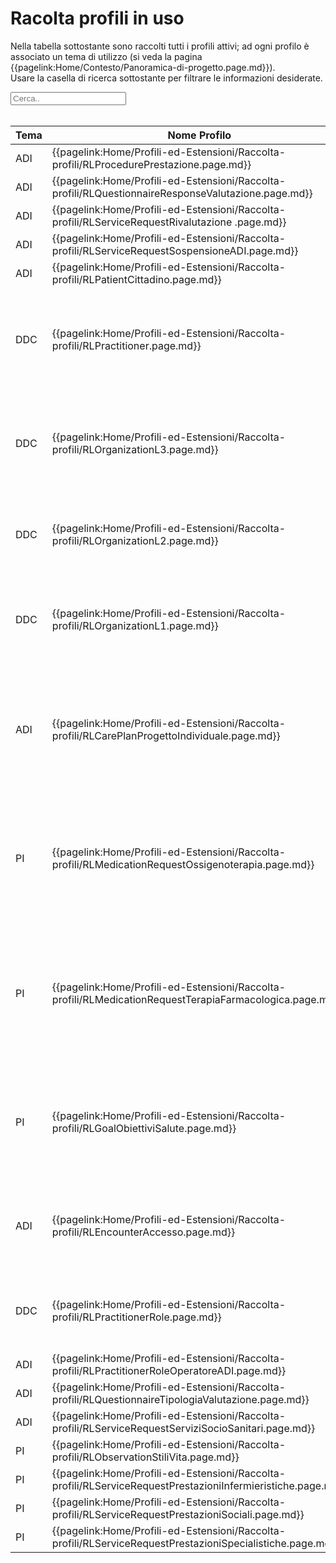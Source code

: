 <html>
  <head>
    <script src="https://ajax.googleapis.com/ajax/libs/jquery/3.6.0/jquery.min.js"></script>
    <script>
      $(document).ready(function () {
        $("#myInput").on("keyup", function () {
          var value = $(this).val().toLowerCase();
          $("#myTable tr").filter(function () {
            $(this).toggle($(this).text().toLowerCase().indexOf(value) > -1);
          });
        });
      });
    </script>
  </head>
  <body>
    <h1>Racolta profili in uso</h1>
    <div>
      <p>
        Nella tabella sottostante sono raccolti tutti i profili attivi; ad ogni
        profilo è associato un tema di utilizzo (si veda la pagina
        {{pagelink:Home/Contesto/Panoramica-di-progetto.page.md}}).
        <br />
        Usare la casella di ricerca sottostante per filtrare le informazioni
        desiderate.
      </p>
      <input id="myInput" type="text" placeholder="Cerca.." />
    </div>
    <br />
    <table>
    <thead>
      <tr>
        <th>Tema</th>
        <th>Nome Profilo</th>
        <th>Descrizione</th>
        <th>Risorsa base</th>
        <th>Link Simplifier</th>
      </tr>
    </thead>
    <tbody id="myTable">
      <tr>
        <td>ADI</td>
        <td>{{pagelink:Home/Profili-ed-Estensioni/Raccolta-profili/RLProcedurePrestazione.page.md}}</td>
        <td>(missing)</td>
        <td><a href="http://hl7.org/fhir/R4/procedure.html">Procedure</a></td>
        <td>{{link:https://fhir.siss.regione.lombardia.it/StructureDefinition/RLProcedurePrestazione}}</td>
      </tr>
      <tr>
        <td>ADI</td>
        <td>{{pagelink:Home/Profili-ed-Estensioni/Raccolta-profili/RLQuestionnaireResponseValutazione.page.md}}</td>
        <td>(missing)</td>
        <td><a href="http://hl7.org/fhir/R4/questionnaireresponse.html">QuestionnaireResponse</a></td>
        <td>{{link:https://fhir.siss.regione.lombardia.it/StructureDefinition/RLQuestionnaireResponseValutazione}}</td>
      </tr>
      <tr>
        <td>ADI</td>
        <td>{{pagelink:Home/Profili-ed-Estensioni/Raccolta-profili/RLServiceRequestRivalutazione .page.md}}</td>
        <td>(missing)</td>
        <td><a href="http://hl7.org/fhir/R4/servicerequest.html">ServiceRequest</a></td>
        <td>{{link:https://fhir.siss.regione.lombardia.it/StructureDefinition/RLServiceRequestRivalutazione }}</td>
      </tr>
      <tr>
        <td>ADI</td>
        <td>{{pagelink:Home/Profili-ed-Estensioni/Raccolta-profili/RLServiceRequestSospensioneADI.page.md}}</td>
        <td>(missing)</td>
        <td><a href="http://hl7.org/fhir/R4/servicerequest.html">ServiceRequest</a></td>
        <td>{{link:https://fhir.siss.regione.lombardia.it/StructureDefinition/RLServiceRequestSospensioneADI}}</td>
      </tr>
      <tr>
        <td>ADI</td>
        <td>{{pagelink:Home/Profili-ed-Estensioni/Raccolta-profili/RLPatientCittadino.page.md}}</td>
        <td>Dettagli anagrafici del cittadino</td>
        <td><a href="http://hl7.org/fhir/R4/patient.html">Patient</a></td>
        <td>{{link:https://fhir.siss.regione.lombardia.it/StructureDefinition/RLPatientCittadino}}</td>
      </tr>
      <tr>
        <td>DDC</td>
        <td>{{pagelink:Home/Profili-ed-Estensioni/Raccolta-profili/RLPractitioner.page.md}}</td>
        <td>Profilo che contiene l’anagrafica dei medici prescrittori della Regione Lombardia destinatari di ricettari RUR</td>
        <td><a href="http://hl7.org/fhir/R4/practitioner.html">Practitioner</a></td>
        <td>{{link:https://fhir.siss.regione.lombardia.it/StructureDefinition/RLPractitioner}}</td>
      </tr>
      <tr>
        <td>DDC</td>
        <td>{{pagelink:Home/Profili-ed-Estensioni/Raccolta-profili/RLOrganizationL3.page.md}}</td>
        <td>Profilo che descrive un reparto appartenente ad una struttura di ricovero identificata da un codice L2</td>
        <td><a href="http://hl7.org/fhir/R4/organization.html">Organization</a></td>
        <td>{{link:https://fhir.siss.regione.lombardia.it/StructureDefinition/RLOrganizationL3}}</td>
      </tr>
      <tr>
        <td>DDC</td>
        <td>{{pagelink:Home/Profili-ed-Estensioni/Raccolta-profili/RLOrganizationL2.page.md}}</td>
        <td>Profilo che descrive un’unità d’offerta identificata univocamente da un codice L2</td>
        <td><a href="http://hl7.org/fhir/R4/organization.html">Organization</a></td>
        <td>{{link:https://fhir.siss.regione.lombardia.it/StructureDefinition/RLOrganizationL2}}</td>
      </tr>
      <tr>
        <td>DDC</td>
        <td>{{pagelink:Home/Profili-ed-Estensioni/Raccolta-profili/RLOrganizationL1.page.md}}</td>
        <td>Profilo che descrive una struttura o un ente identificato univocamente da un codice di ente L1</td>
        <td><a href="http://hl7.org/fhir/R4/organization.html">Organization</a></td>
        <td>{{link:https://fhir.siss.regione.lombardia.it/StructureDefinition/RLOrganizationL1}}</td>
      </tr>
      <tr>
        <td>ADI</td>
        <td>{{pagelink:Home/Profili-ed-Estensioni/Raccolta-profili/RLCarePlanProgettoIndividuale.page.md}}</td>
        <td>Profilo contenente tutte le attività e le informazioni definite in un progetto individuale di un cittadino redatto sul Sistema di Gestione Digitale del Territorio</td>
        <td><a href="http://hl7.org/fhir/R4/careplan.html">CarePlan</a></td>
        <td>{{link:https://fhir.siss.regione.lombardia.it/StructureDefinition/RLCarePlanProgettoIndividuale}}</td>
      </tr>
      <tr>
        <td>PI</td>
        <td>{{pagelink:Home/Profili-ed-Estensioni/Raccolta-profili/RLMedicationRequestOssigenoterapia.page.md}}</td>
        <td>Profilo volto a contenere le indicazioni riguardo un’ossigenoterapia prescritta al cittadino all’interno del suo progetto individuale</td>
        <td><a href="http://hl7.org/fhir/R4/medicationrequest.html">MedicationRequest</a></td>
        <td>{{link:https://fhir.siss.regione.lombardia.it/StructureDefinition/RLMedicationRequestOssigenoterapia}}</td>
      </tr>
      <tr>
        <td>PI</td>
        <td>{{pagelink:Home/Profili-ed-Estensioni/Raccolta-profili/RLMedicationRequestTerapiaFarmacologica.page.md}}</td>
        <td>Profilo volto a contenere le indicazioni riguardo una terapia farmacologica prescritta al cittadino all’interno del suo progetto individuale</td>
        <td><a href="http://hl7.org/fhir/R4/medicationrequest.html">MedicationRequest</a></td>
        <td>{{link:https://fhir.siss.regione.lombardia.it/StructureDefinition/RLMedicationRequestTerapiaFarmacologica}}</td>
      </tr>
      <tr>
        <td>PI</td>
        <td>{{pagelink:Home/Profili-ed-Estensioni/Raccolta-profili/RLGoalObiettiviSalute.page.md}}</td>
        <td>Profilo volto a descrivere gli obbiettivi di salute che il paziente deve traguardare sulla base delle attività previste dal progetto individuale (PAI)</td>
        <td><a href="http://hl7.org/fhir/R4/goal.html">Goal</a></td>
        <td>{{link:https://fhir.siss.regione.lombardia.it/StructureDefinition/RLGoalObiettiviSalute}}</td>
      </tr>
      <tr>
        <td>ADI</td>
        <td>{{pagelink:Home/Profili-ed-Estensioni/Raccolta-profili/RLEncounterAccesso.page.md}}</td>
        <td>Profilo volto a descrivere i dettagli dell’accesso del cittadino alla struttura di prossimità</td>
        <td><a href="http://hl7.org/fhir/R4/encounter.html">Encounter</a></td>
        <td>{{link:https://fhir.siss.regione.lombardia.it/StructureDefinition/RLEncounterAccesso}}</td>
      </tr>
      <tr>
        <td>DDC</td>
        <td>{{pagelink:Home/Profili-ed-Estensioni/Raccolta-profili/RLPractitionerRole.page.md}}</td>
        <td>Risorsa che raccoglie i ruoli e le qualifiche di un determinato medico prescrittore</td>
        <td><a href="http://hl7.org/fhir/R4/practitionerrole.html">PractitionerRole</a></td>
        <td>{{link:https://fhir.siss.regione.lombardia.it/StructureDefinition/RLPractitionerRole}}</td>
      </tr>
      <tr>
        <td>ADI</td>
        <td>{{pagelink:Home/Profili-ed-Estensioni/Raccolta-profili/RLPractitionerRoleOperatoreADI.page.md}}</td>
        <td>(missing)</td>
        <td><a href="http://hl7.org/fhir/R4/practitionerrole.html">PractitionerRole</a></td>
        <td>{{link:https://fhir.siss.regione.lombardia.it/StructureDefinition/RLPractitionerRoleOperatoreADI}}</td>
      </tr>
      <tr>
        <td>ADI</td>
        <td>{{pagelink:Home/Profili-ed-Estensioni/Raccolta-profili/RLQuestionnaireTipologiaValutazione.page.md}}</td>
        <td>(missing)</td>
        <td><a href="http://hl7.org/fhir/R4/questionnaire.html">Questionnaire</a></td>
        <td>{{link:https://fhir.siss.regione.lombardia.it/StructureDefinition/RLQuestionnaireTipologiaValutazione}}</td>
      </tr>
      <tr>
        <td>ADI</td>
        <td>{{pagelink:Home/Profili-ed-Estensioni/Raccolta-profili/RLServiceRequestServiziSocioSanitari.page.md}}</td>
        <td>(missing)</td>
        <td><a href="http://hl7.org/fhir/R4/servicerequest.html">ServiceRequest</a></td>
        <td>{{link:https://fhir.siss.regione.lombardia.it/StructureDefinition/RLServiceRequestServiziSocioSanitari}}</td>
      </tr>
      <tr>
        <td>PI</td>
        <td>{{pagelink:Home/Profili-ed-Estensioni/Raccolta-profili/RLObservationStiliVita.page.md}}</td>
        <td>(missing)</td>
        <td><a href="http://hl7.org/fhir/R4/observation.html">Observation</a></td>
        <td>{{link:https://fhir.siss.regione.lombardia.it/StructureDefinition/RLObservationStiliVita}}</td>
      </tr>
      <tr>
        <td>PI</td>
        <td>{{pagelink:Home/Profili-ed-Estensioni/Raccolta-profili/RLServiceRequestPrestazioniInfermieristiche.page.md}}</td>
        <td>(missing)</td>
        <td><a href="http://hl7.org/fhir/R4/servicerequest.html">ServiceRequest</a></td>
        <td>{{link:https://fhir.siss.regione.lombardia.it/StructureDefinition/RLServiceRequestPrestazioniInfermieristiche}}</td>
      </tr>
      <tr>
        <td>PI</td>
        <td>{{pagelink:Home/Profili-ed-Estensioni/Raccolta-profili/RLServiceRequestPrestazioniSociali.page.md}}</td>
        <td>(missing)</td>
        <td><a href="http://hl7.org/fhir/R4/servicerequest.html">ServiceRequest</a></td>
        <td>{{link:https://fhir.siss.regione.lombardia.it/StructureDefinition/RLServiceRequestPrestazioniSociali}}</td>
      </tr>
      <tr>
        <td>PI</td>
        <td>{{pagelink:Home/Profili-ed-Estensioni/Raccolta-profili/RLServiceRequestPrestazioniSpecialistiche.page.md}}</td>
        <td>(missing)</td>
        <td><a href="http://hl7.org/fhir/R4/servicerequest.html">ServiceRequest</a></td>
        <td>{{link:https://fhir.siss.regione.lombardia.it/StructureDefinition/RLServiceRequestPrestazioniSpecialistiche}}</td>
      </tr>
    </tbody>
    </table>
  </body>
</html>
